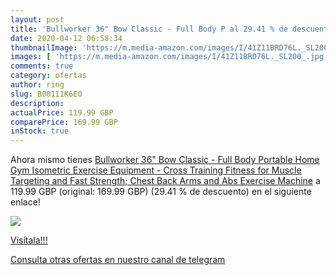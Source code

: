 ```yaml
---
layout: post
title: 'Bullworker 36" Bow Classic - Full Body P al 29.41 % de descuento'
date: 2020-04-12 06:58:34
thumbnailImage: 'https://m.media-amazon.com/images/I/41Z11BRD76L._SL200_.jpg'
images: [ 'https://m.media-amazon.com/images/I/41Z11BRD76L._SL200_.jpg' ]
comments: true
category: ofertas
author: ring
slug: B001I1K6E0
description:
actualPrice: 119.99 GBP
comparePrice: 169.99 GBP
inStock: true
---
```


Ahora mismo tienes [Bullworker 36" Bow Classic - Full Body Portable Home Gym Isometric Exercise Equipment - Cross Training Fitness for Muscle Targeting and Fast Strength; Chest  Back  Arms  and Abs Exercise Machine](https://www.amazon.com/dp/B001I1K6E0/?tag=redken08-20) a 119.99 GBP (original: 169.99 GBP) (29.41 %  de descuento) en el siguiente enlace!

[![](https://m.media-amazon.com/images/I/41Z11BRD76L._SL200_.jpg)](https://www.amazon.com/dp/B001I1K6E0/?tag=redken08-20)

[Visítala!!!](https://www.amazon.com/dp/B001I1K6E0/?tag=redken08-20)

[Consulta otras ofertas en nuestro canal de telegram](https://t.me/s/ofertas25)
